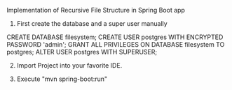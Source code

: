 Implementation of Recursive	File	Structure in Spring Boot app
1) First create the database and a super user manually

CREATE DATABASE filesystem;
CREATE USER postgres WITH ENCRYPTED PASSWORD 'admin';
GRANT ALL PRIVILEGES ON DATABASE filesystem TO postgres;
ALTER USER postgres WITH SUPERUSER;

2) Import Project into your favorite IDE.

3) Execute "mvn spring-boot:run"